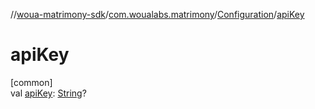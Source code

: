 //[woua-matrimony-sdk](../../../index.md)/[com.woualabs.matrimony](../index.md)/[Configuration](index.md)/[apiKey](api-key.md)

# apiKey

[common]\
val [apiKey](api-key.md): [String](https://kotlinlang.org/api/latest/jvm/stdlib/kotlin/-string/index.html)?
